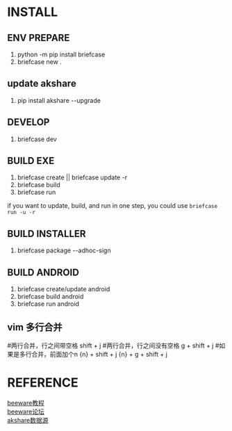 # INSTALL

## ENV PREPARE
1. python -m pip install briefcase
2. briefcase new .

## update akshare
1. pip install akshare --upgrade

## DEVELOP
1. briefcase dev

## BUILD EXE
1. briefcase create || briefcase update -r 
2. briefcase build 
3. briefcase run 

if you want to update, build, and run in one step, you could use `briefcase run -u -r`

## BUILD INSTALLER
1. briefcase package --adhoc-sign

## BUILD ANDROID
1. briefcase create/update android 
2. briefcase build android 
3. briefcase run android

## vim 多行合并
#两行合并，行之间带空格
shift + j
#两行合并，行之间没有空格
g + shift + j
#如果是多行合并，前面加个n
{n} + shift + j
{n} + g + shift + j

# REFERENCE
[beeware教程](https://docs.beeware.org/en/latest/tutorial/tutorial-0.html)  
[beeware论坛](https://github.com/beeware/toga/discussions)  
[akshare数据源](https://akshare.akfamily.xyz/data/stock/stock.html#id122)  
